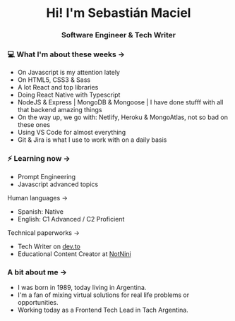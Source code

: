<h1 align="center"> Hi! I'm Sebastián Maciel </h1>
<h3 align="center"> Software Engineer & Tech Writer</h3>

### 💻 What I'm about these weeks ->

- On Javascript is my attention lately
- On HTML5, CSS3 & Sass
- A lot React and top libraries
- Doing React Native with Typescript
- NodeJS & Express | MongoDB & Mongoose | I have done stufff with all that backend amazing things
- On the way up, we go with: Netlify, Heroku & MongoAtlas, not so bad on these ones
- Using VS Code for almost everything
- Git & Jira is what I use to work with on a daily basis

### ⚡ Learning now ->

- Prompt Engineering
- Javascript advanced topics

Human languages ->

- Spanish: Native
- English: C1 Advanced / C2 Proficient

Technical paperworks ->

- Tech Writer on [dev.to](https://dev.to/sebastianmaciel/)
- Educational Content Creator at [NotNini](https://notnini.com.ar/)

### A bit about me ->

- I was born in 1989, today living in Argentina.
- I'm a fan of mixing virtual solutions for real life problems or opportunities.
- Working today as a Frontend Tech Lead in Tach Argentina.
